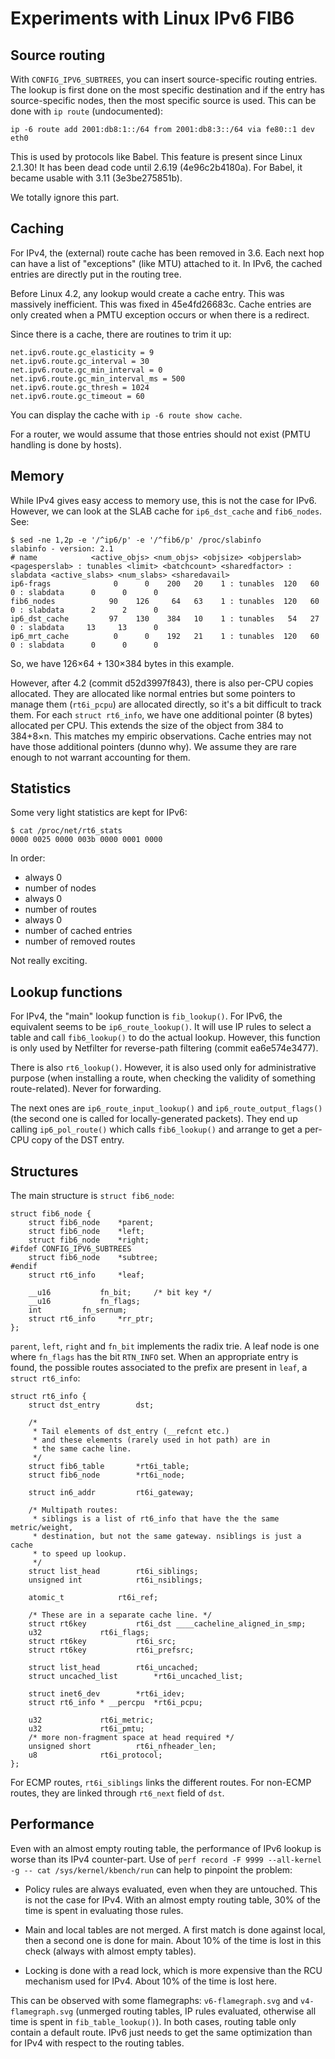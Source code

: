 # Experiments with Linux IPv6 FIB6

## Source routing

With `CONFIG_IPV6_SUBTREES`, you can insert source-specific routing
entries. The lookup is first done on the most specific destination and
if the entry has source-specific nodes, then the most specific source
is used. This can be done with `ip route` (undocumented):

    ip -6 route add 2001:db8:1::/64 from 2001:db8:3::/64 via fe80::1 dev eth0

This is used by protocols like Babel. This feature is present since
Linux 2.1.30! It has been dead code until 2.6.19 (4e96c2b4180a). For
Babel, it became usable with 3.11 (3e3be275851b).

We totally ignore this part.

## Caching

For IPv4, the (external) route cache has been removed in 3.6. Each
next hop can have a list of "exceptions" (like MTU) attached to it. In
IPv6, the cached entries are directly put in the routing tree.

Before Linux 4.2, any lookup would create a cache entry. This was
massively inefficient. This was fixed in 45e4fd26683c. Cache entries
are only created when a PMTU exception occurs or when there is a
redirect.

Since there is a cache, there are routines to trim it up:

    net.ipv6.route.gc_elasticity = 9
    net.ipv6.route.gc_interval = 30
    net.ipv6.route.gc_min_interval = 0
    net.ipv6.route.gc_min_interval_ms = 500
    net.ipv6.route.gc_thresh = 1024
    net.ipv6.route.gc_timeout = 60

You can display the cache with `ip -6 route show cache`.

For a router, we would assume that those entries should not exist
(PMTU handling is done by hosts).

## Memory

While IPv4 gives easy access to memory use, this is not the case for
IPv6. However, we can look at the SLAB cache for `ip6_dst_cache` and
`fib6_nodes`. See:

    $ sed -ne 1,2p -e '/^ip6/p' -e '/^fib6/p' /proc/slabinfo
    slabinfo - version: 2.1
    # name            <active_objs> <num_objs> <objsize> <objperslab> <pagesperslab> : tunables <limit> <batchcount> <sharedfactor> : slabdata <active_slabs> <num_slabs> <sharedavail>
    ip6-frags              0      0    200   20    1 : tunables  120   60    0 : slabdata      0      0      0
    fib6_nodes            90    126     64   63    1 : tunables  120   60    0 : slabdata      2      2      0
    ip6_dst_cache         97    130    384   10    1 : tunables   54   27    0 : slabdata     13     13      0
    ip6_mrt_cache          0      0    192   21    1 : tunables  120   60    0 : slabdata      0      0      0

So, we have 126×64 + 130×384 bytes in this example.

However, after 4.2 (commit d52d3997f843), there is also per-CPU copies
allocated. They are allocated like normal entries but some pointers to
manage them (`rt6i_pcpu`) are allocated directly, so it's a bit
difficult to track them. For each `struct rt6_info`, we have one
additional pointer (8 bytes) allocated per CPU. This extends the size
of the object from 384 to 384+8×n. This matches my empiric
observations. Cache entries may not have those additional pointers
(dunno why). We assume they are rare enough to not warrant accounting
for them.

## Statistics

Some very light statistics are kept for IPv6:

    $ cat /proc/net/rt6_stats
    0000 0025 0000 003b 0000 0001 0000

In order:

 - always 0
 - number of nodes
 - always 0
 - number of routes
 - always 0
 - number of cached entries
 - number of removed routes

Not really exciting.

## Lookup functions

For IPv4, the "main" lookup function is `fib_lookup()`. For IPv6, the
equivalent seems to be `ip6_route_lookup()`. It will use IP rules to
select a table and call `fib6_lookup()` to do the actual
lookup. However, this function is only used by Netfilter for
reverse-path filtering (commit ea6e574e3477).

There is also `rt6_lookup()`. However, it is also used only for
administrative purpose (when installing a route, when checking the
validity of something route-related). Never for forwarding.

The next ones are `ip6_route_input_lookup()` and
`ip6_route_output_flags()` (the second one is called for
locally-generated packets). They end up calling `ip6_pol_route()`
which calls `fib6_lookup()` and arrange to get a per-CPU copy of the
DST entry.

## Structures

The main structure is `struct fib6_node`:

    struct fib6_node {
        struct fib6_node    *parent;
        struct fib6_node    *left;
        struct fib6_node    *right;
    #ifdef CONFIG_IPV6_SUBTREES
        struct fib6_node    *subtree;
    #endif
        struct rt6_info     *leaf;
    
        __u16           fn_bit;     /* bit key */
        __u16           fn_flags;
        int         fn_sernum;
        struct rt6_info     *rr_ptr;
    };

`parent`, `left`, `right` and `fn_bit` implements the radix trie. A
leaf node is one where `fn_flags` has the bit `RTN_INFO` set. When an
appropriate entry is found, the possible routes associated to the
prefix are present in `leaf`, a `struct rt6_info`:

    struct rt6_info {
        struct dst_entry        dst;
    
        /*
         * Tail elements of dst_entry (__refcnt etc.)
         * and these elements (rarely used in hot path) are in
         * the same cache line.
         */
        struct fib6_table       *rt6i_table;
        struct fib6_node        *rt6i_node;
    
        struct in6_addr         rt6i_gateway;
    
        /* Multipath routes:
         * siblings is a list of rt6_info that have the the same metric/weight,
         * destination, but not the same gateway. nsiblings is just a cache
         * to speed up lookup.
         */
        struct list_head        rt6i_siblings;
        unsigned int            rt6i_nsiblings;
    
        atomic_t            rt6i_ref;
    
        /* These are in a separate cache line. */
        struct rt6key           rt6i_dst ____cacheline_aligned_in_smp;
        u32             rt6i_flags;
        struct rt6key           rt6i_src;
        struct rt6key           rt6i_prefsrc;
    
        struct list_head        rt6i_uncached;
        struct uncached_list        *rt6i_uncached_list;
    
        struct inet6_dev        *rt6i_idev;
        struct rt6_info * __percpu  *rt6i_pcpu;
    
        u32             rt6i_metric;
        u32             rt6i_pmtu;
        /* more non-fragment space at head required */
        unsigned short          rt6i_nfheader_len;
        u8              rt6i_protocol;
    };

For ECMP routes, `rt6i_siblings` links the different routes. For
non-ECMP routes, they are linked through `rt6_next` field of `dst`.

## Performance

Even with an almost empty routing table, the performance of IPv6
lookup is worse than its IPv4 counter-part. Use of `perf record -F
9999 --all-kernel -g -- cat /sys/kernel/kbench/run` can help to
pinpoint the problem:

 - Policy rules are always evaluated, even when they are
   untouched. This is not the case for IPv4. With an almost empty
   routing table, 30% of the time is spent in evaluating those rules.

 - Main and local tables are not merged. A first match is done against
   local, then a second one is done for main. About 10% of the time is
   lost in this check (always with almost empty tables).

 - Locking is done with a read lock, which is more expensive than the
   RCU mechanism used for IPv4. About 10% of the time is lost here.

This can be observed with some flamegraphs: `v6-flamegraph.svg` and
`v4-flamegraph.svg` (unmerged routing tables, IP rules evaluated,
otherwise all time is spent in `fib_table_lookup()`). In both cases,
routing table only contain a default route. IPv6 just needs to get the
same optimization than for IPv4 with respect to the routing tables.
